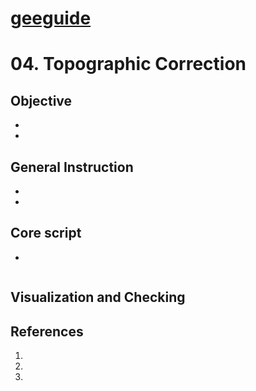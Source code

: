 # [geeguide](/README.md)
# 04. Topographic Correction

## Objective
-
- 
## General Instruction
- 
- 
## Core script
- 
```
```

## Visualization and Checking

## References
1.
2. 
3. 
